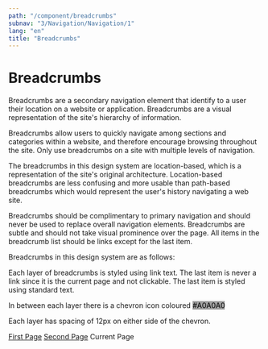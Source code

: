 ```yaml
---
path: "/component/breadcrumbs"
subnav: "3/Navigation/Navigation/1"
lang: "en"
title: "Breadcrumbs"
---
```


<helmet>
<title> Breadcrumbs - Aurora Design System </title>
</helmet>

# Breadcrumbs

Breadcrumbs are a secondary navigation element that identify to a user their location on a website or application. Breadcrumbs are a visual representation of the site's hierarchy of information.

Breadcrumbs allow users to quickly navigate among sections and categories within a website, and therefore encourage browsing throughout the site. Only use breadcrumbs on a site with multiple levels of navigation.

The breadcrumbs in this design system are location-based, which is a representation of the site's original architecture. Location-based breadcrumbs are less confusing and more usable than path-based breadcrumbs which would represent the user's history navigating a web site.

Breadcrumbs should be complimentary to primary navigation and should never be used to replace overall navigation elements. Breadcrumbs are subtle and should not take visual prominence over the page. All items in the breadcrumb list should be links except for the last item.

Breadcrumbs in this design system are as follows:


Each layer of breadcrumbs is styled using link text. The last item is never a link since it is the current page and not clickable. The last item is styled using standard text.

In between each layer there is a chevron icon coloured <badge style="background-color: #A0A0A0;color:black">#A0A0A0</badge>

Each layer has spacing of 12px on either side of the chevron.

<breadcrumb>
    <breadcrumbitem><a href="#">First Page</a></breadcrumbitem>
    <breadcrumbitem><a href="#">Second Page</a></breadcrumbitem>
    <breadcrumbitem active="true">Current Page</breadcrumbitem>
</breadcrumb>

<codeblock html='
    <nav aria-label="breadcrumb">
        <ol class="breadcrumb">
            <li class="breadcrumb-item"><a href="#">First Page</a></li>
            <li class="breadcrumb-item"><a href="#">Second Page</a></li>
            <li class="breadcrumb-item active" aria-current="page">Current Page</li>
        </ol>
    </nav>
' react='
<Breadcrumb>
    <BreadCrumbItem><a href="#">First Page</a></BreadCrumbItem>
    <BreadCrumbItem><a href="#">Page secondaire</a></BreadCrumbItem>
    <BreadCrumbItem active="true">Second Page</BreadCrumbItem>
</Breadcrumb>
'></codeblock>
